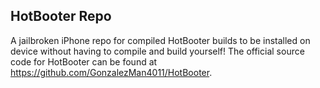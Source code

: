 ## HotBooter Repo
A jailbroken iPhone repo for compiled HotBooter builds to be installed on device without having to compile and build yourself!
The official source code for HotBooter can be found at https://github.com/GonzalezMan4011/HotBooter.
